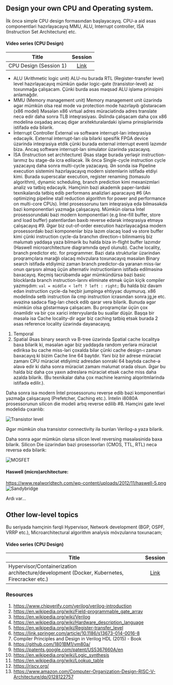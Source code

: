 ## Design your own CPU and Operating system.
İlk öncə simple CPU design formasından başlayacayıq. CPU-a aid əsas componentləri hazırlayacayıq MMU, ALU, Interrupt controller, ISA (Instruction Set Architecture) etc.


#### Video series (CPU Design)
| Title        | Session        |
| ------------- |:-------------:|
| CPU Design (Session 1)      | [Link](https://www.youtube.com/watch?v=EAGMvlul_28&feature=youtu.be) |

- ALU (Arithmetic logic unit)
 ALU-nu burada RTL (Register-transfer level) level hazırlayacayıq mümkün qədər logic-gate (transistor-level) az toxunmağa çalışacam. Çünki burda əsas məqsəd ALU işləmə prinsipini anlamağdır.
 - MMU (Memory management unit)
  Memory management unit üzərində əgər mümkün olsa real mode və protection mode hazırlayıb göstərəcəm (x86 model)
  Məsələn x86 virtual adres müraciətində adres translate necə edir daha sonra TLB inteqrasiyası. Əslində çalışacam daha çox x86 modelinə oxşadaq ancaq digər arxitekturalardaki işləmə prinsiplərinidə istifadə edə bilərik.
- İnterrupt Controller
 External və software interrupt-ları inteqrasiya edəcəyik. External interrupt-ları ola bilərki spesifik FPGA device üzərində inteqrasiya etdik çünki burada external interrupt eventi lazımdır bizə. Ancaq software interrupt-ları simulator üzərində yazacayıq. 
- İSA (İnstruction set architecture)
 Əsas stage burada yerləşir instruction-larımız bu stage-də icra ediləcək. İlk öncə Single-cycle instruction cycle yazacayıq daha sonra multi-cycle yazacayıq. Ən sonda isə Pipeline execution sistemini hazırlayacayıq modern sistemlərin istifadə etdiyi kimi. Burada superscalar execution, register renaming (tomasulo algorithm), dynamic scheduling, branch prediction kimi mexanizmləri analiz və tətbiq edəcəyik. Həmçinin bəzi akademik paper-lərdəki texnikalarıda tətbiq edib performans analizləri aparacayıq #6 (An optimizing pipeline stall reduction algorithm for power and performance on multi-core CPUs). İntel prosessorunu tam inteqrasiya edə bilməsəkdə bəzi komponentləri yazmağa çalışacayıq. Mümkün olarsa İntel prosessorundaki bəzi modern komponentləri (e.g line-fill buffer, store and load buffer) patentlərdən baxıb reverse edərək inteqrasiya etməyə çalışacayıq #9. Əgər biz out-of-order execution hazırlayacağısa modern prosessordakı bəzi komponenlər bizə lazım olacaq load və store buffer kimi çünki instruction cycle-da branchın direction-ı bilinməmiş biz məlumatı yaddaşa yaza bilmərik bu halda bizə in-flight buffer lazımdır (Haswell microarchitecture diagramında qeyd olunub).
 Cache locality, branch predictor etc. for programmer.
 Bəzi data strukturlar üzərindən proqramçılara marağlı olacaq mövzulara toxunacayıq məsələn Binary search istifadə etdiyimiz zaman branch predictor-da yaranan miss-lər onun qarşısnı almaq üçün alternativ instructionların istifadə edilməsinə baxacayıq. Keçmiş təcrübəmdə əgər mümkündürsə bəzi basic blocklarda branch instruction-larını eliminate etmək üçün kiçik compiler yazmışdım:
 ``
 val = middle < left ? left : right;
 ``
 Bu halda biz davam edən instruction cycle-da heçbir jumpingə ehtiyyac duymuruq. x86 modelində setb instruction ilə cmp instruction icrasından sonra jg,je etc. əvəzinə sadəcə flag-ları check edib qərar verə bilərik. Bunuda əgər mümkün olsa göstərməyə çalışacam. Bu proqramçılar üçün çox önəmlidir və bir çox xarici intervyularda bu suallar düşür. Başqa bir məsələ isə Cache locality-dir əgər biz caching tətbiq etsək burada 2 əsas reference locality üzərində dayanacayıq.
 1. Temporal
 2. Spatial
 Əsas binary search və B-tree üzərində Spatial cache localityə baxa bilərik ki, məsələn əgər biz yaddaşda random yerlərə müraciət ediriksə bu cache miss-ləri çoxalda bilər çünki cache design-ı zamanı baxacayıq ki bizim Cache line 64 baytdır. Yəni biz bir adrese müraciət zamanı CPU müraciət etdiyimiz adresdən sonraki 64 baytıda cache-ə əlavə edir ki daha sonra müraciət zamanı məlumat orada olsun. Əgər bu halda biz daha çox yaxın adreslərə müraciət etsək cache miss daha azalda bilərik. (Bu texnikalar daha çox machine learning alqoritmlərində istifadə edilir.).

 Daha sonra isə modern İntel prosessorunu reverse edib bəzi komponentləri yazmağa çalışacayıq (Prefetcher, Caching etc.). İntelin i8080A prosessorunun silicon die modeli artıq reverse edilib #8. Həmçini gate level modelidə çıxarılıb:

![Transistor level](https://raw.githubusercontent.com/goupaz/lowlevel/master/resources/transistor.png)

Əgər mümkün olsa transistor connectivity ilə bunları Verilog-a yaza bilərik.


Daha sonra əgər mümkün olarsa silicon level reversing məsələsinidə baxa bilərik. Silicon Die üzərindən bəzi prosessorları (CMOS, TTL, RTL) necə reversə edə bilərik:

![MOSFET](https://raw.githubusercontent.com/goupaz/lowlevel/master/resources/mosfet.png)

#### Haswell (micro)architecture:
https://www.realworldtech.com/wp-content/uploads/2012/11/haswell-5.png
![Sandybridge](https://raw.githubusercontent.com/goupaz/lowlevel/master/resources/sandybridge.jpg)


Ardı var...


## Other low-level topics

Bu seriyada həmçinin fərqli Hypervisor, Network development (BGP, OSPF, VRRP etc.), Microarchitectural algorithm analysis mövzularına toxunacam;


#### Video series (CPU Design)
| Title        | Session        |
| ------------- |:-------------:|
| Hypervisor/Containerization architecture/development (Docker, Kubernetes, Firecracker etc.)      | [Link](https://www.youtube.com/watch?v=aOS0VmQjfiQ) |



### Resources
1. https://www.chipverify.com/verilog/verilog-introduction
2. https://en.wikipedia.org/wiki/Field-programmable_gate_array
3. https://en.wikipedia.org/wiki/Verilog
4. https://en.wikipedia.org/wiki/Hardware_description_language
5. https://en.wikipedia.org/wiki/Register-transfer_level
6. https://link.springer.com/article/10.1186/s13673-014-0016-8
7. Compiler Principles and Design in Verilog HDL (2015) - Book
8. https://github.com/1801BM1/vm80a/
9. https://patents.google.com/patent/US5367660A/en
10. https://en.wikipedia.org/wiki/Logic_synthesis
11. https://en.wikipedia.org/wiki/Lookup_table
12. https://riscv.org/
13. https://www.amazon.com/Computer-Organization-Design-RISC-V-Architecture/dp/0128122757
